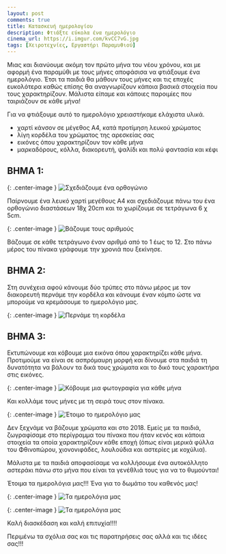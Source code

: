 ```yaml
---
layout: post
comments: true
title: Κατασκευή ημερολογίου
description: Φτιάξτε εύκολα ένα ημερολόγιο
cinema_url: https://i.imgur.com/kvCC7vG.jpg
tags: [Χειροτεχνίες, Εργαστήρι Παραμυθιού]
---
```


Μιας και διανύουμε ακόμη τον πρώτο μήνα του νέου χρόνου, και με αφορμή ένα παραμύθι με τους μήνες αποφάσισα να φτιάξουμε ένα ημερολόγιο. Έτσι τα παιδιά  θα μάθουν τους μήνες και τις εποχές ευκολότερα καθώς επίσης θα αναγνωρίζουν κάποια βασικά στοιχεία που τους χαρακτηρίζουν. Μάλιστα είπαμε και κάποιες παροιμίες που ταιριάζουν σε κάθε μήνα!

Για να φτιάξουμε αυτό το ημερολόγιο χρειαστήκαμε ελάχιστα υλικά.

* χαρτί κάνσον σε μέγεθος Α4, κατά προτίμηση λευκού χρώματος
* λίγη κορδέλα του χρώματος της αρεσκείας σας
* εικόνες όπου χαρακτηρίζουν τον κάθε μήνα
* μαρκαδόρους, κόλλα, διακορευτή, ψαλίδι και πολύ φαντασία και κέφι

## ΒΗΜΑ 1:

{: .center-image } 
![Σχεδιάζουμε ένα ορθογώνιο](https://i.imgur.com/ifkOcwy.jpg)

Παίρνουμε ένα λευκό χαρτί μεγέθους Α4 και σχεδιάζουμε πάνω του ένα ορθογώνιο διαστάσεων 18χ 20cm και το χωρίζουμε σε τετράγωνα 6 χ 5cm.

{: .center-image } 
![Βάζουμε τους αριθμούς](https://i.imgur.com/xBWWOFf.jpg)

Βάζουμε σε κάθε τετράγωνο έναν αριθμό από το 1 έως το 12. Στο πάνω μέρος του πίνακα γράφουμε την χρονιά που ξεκίνησε.

## ΒΗΜΑ 2:

Στη συνέχεια αφού κάνουμε δύο τρύπες στο πάνω μέρος με τον διακορευτή περνάμε την κορδέλα και κάνουμε έναν κόμπο ώστε να μπορούμε να κρεμάσουμε το ημερολόγιο μας.

{: .center-image } 
![Περνάμε τη κορδέλα](https://i.imgur.com/qNr8Dg1.jpg)

## ΒΗΜΑ 3:

Εκτυπώνουμε και κόβουμε μια εικόνα όπου χαρακτηρίζει κάθε μήνα. Προτιμούμε να είναι σε ασπρόμαυρη μορφή και  δίνουμε στα παιδιά τη δυνατότητα να βάλουν τα δικά τους χρώματα και το δικό τους χαρακτήρα στις εικόνες.

{: .center-image } 
![Κόβουμε μια φωτογραφία για κάθε μήνα](https://i.imgur.com/f9S4CKC.jpg)

Και κολλάμε τους μήνες με τη σειρά τους στον πίνακα. 

{: .center-image } 
![Έτοιμο το ημερολόγιο μας](https://i.imgur.com/kvCC7vG.jpg)

Δεν ξεχνάμε να βάζουμε χρώματα και στο 2018. Εμείς με τα παιδιά, ζωγραφίσαμε στο περίγραμμα του πίνακα που ήταν κενός και κάποια στοιχεία τα οποία χαρακτηρίζουν κάθε εποχή (όπως είναι μερικά φύλλα του Φθινοπώρου, χιονονιφάδες, λουλούδια και αστερίες με κοχύλια).

Μάλιστα με τα παιδιά αποφασίσαμε να κολλήσουμε ένα αυτοκόλλητο αστεράκι πάνω στο μήνα που είναι τα γενέθλιά τους για να το θυμούνται!

Έτοιμα τα ημερολόγια μας!!! Ένα για το δωμάτιο του καθενός μας! 

{: .center-image } 
![Τα ημερολόγια μας](https://i.imgur.com/drguXXw.jpg)

{: .center-image } 
![Τα ημερολόγια μας](https://i.imgur.com/Yik3WdX.jpg)

Καλή διασκέδαση και καλή επιτυχία!!!!

Περιμένω τα σχόλια σας και τις παρατηρήσεις σας αλλά και τις ιδέες σας!!! 